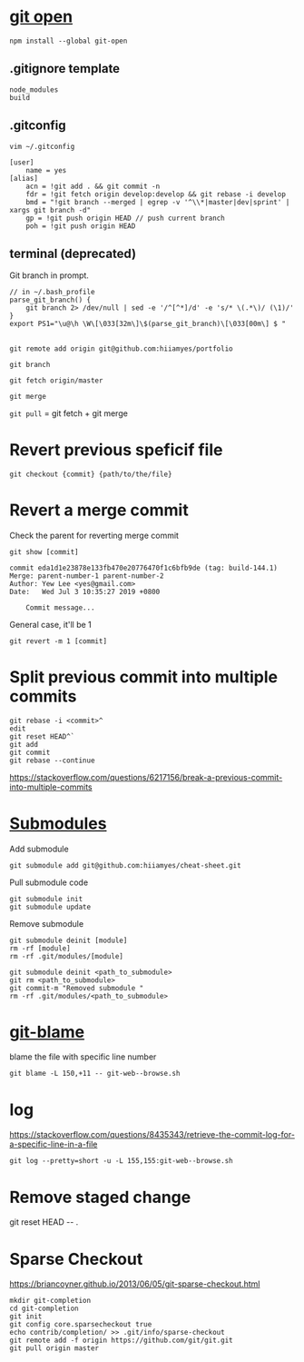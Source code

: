 # [git open](https://github.com/paulirish/git-open)

```
npm install --global git-open
```

## .gitignore template

```
node_modules
build
```

## .gitconfig

```
vim ~/.gitconfig
```

```
[user]
	name = yes
[alias]
	acn = !git add . && git commit -n
	fdr = !git fetch origin develop:develop && git rebase -i develop
	bmd = "!git branch --merged | egrep -v '^\\*|master|dev|sprint' | xargs git branch -d"
	gp = !git push origin HEAD // push current branch
	poh = !git push origin HEAD
```

## terminal (deprecated)

Git branch in prompt.

```
// in ~/.bash_profile
parse_git_branch() {
	git branch 2> /dev/null | sed -e '/^[^*]/d' -e 's/* \(.*\)/ (\1)/'
}
export PS1="\u@\h \W\[\033[32m\]\$(parse_git_branch)\[\033[00m\] $ "
```

##

`git remote add origin git@github.com:hiiamyes/portfolio`

`git branch`

`git fetch origin/master`

`git merge`

`git pull` = git fetch + git merge

# Revert previous speficif file

`git checkout {commit} {path/to/the/file}`

# Revert a merge commit

Check the parent for reverting merge commit

```
git show [commit]

commit eda1d1e23878e133fb470e20776470f1c6bfb9de (tag: build-144.1)
Merge: parent-number-1 parent-number-2
Author: Yew Lee <yes@gmail.com>
Date:   Wed Jul 3 10:35:27 2019 +0800

    Commit message...

```

General case, it'll be 1

`git revert -m 1 [commit]`

# Split previous commit into multiple commits

```
git rebase -i <commit>^
edit
git reset HEAD^`
git add
git commit
git rebase --continue
```

https://stackoverflow.com/questions/6217156/break-a-previous-commit-into-multiple-commits

# [Submodules](https://git-scm.com/book/en/v2/Git-Tools-Submodules)

Add submodule

```
git submodule add git@github.com:hiiamyes/cheat-sheet.git
```

Pull submodule code

```
git submodule init
git submodule update
```

Remove submodule

```
git submodule deinit [module]
rm -rf [module]
rm -rf .git/modules/[module]
```

```
git submodule deinit <path_to_submodule>
git rm <path_to_submodule>
git commit-m "Removed submodule "
rm -rf .git/modules/<path_to_submodule>
```

# [git-blame](https://git-scm.com/docs/git-blame)

blame the file with specific line number

`git blame -L 150,+11 -- git-web--browse.sh`

# log

https://stackoverflow.com/questions/8435343/retrieve-the-commit-log-for-a-specific-line-in-a-file

`git log --pretty=short -u -L 155,155:git-web--browse.sh`

# Remove staged change

git reset HEAD -- .

# Sparse Checkout

https://briancoyner.github.io/2013/06/05/git-sparse-checkout.html

```
mkdir git-completion
cd git-completion
git init
git config core.sparsecheckout true
echo contrib/completion/ >> .git/info/sparse-checkout
git remote add -f origin https://github.com/git/git.git
git pull origin master
```
